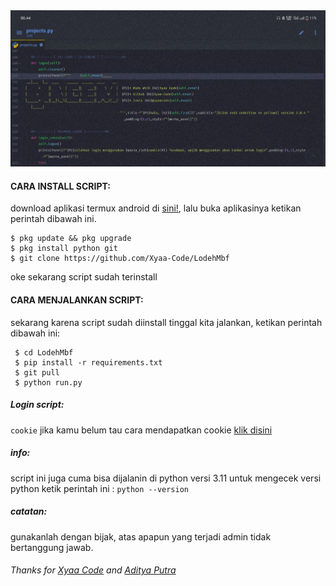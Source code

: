 <img src="https://github.com/Xyaa-Code/LodehMbf/blob/main/data/img/Picsart_23-02-07_01-19-43-498.jpg">


#### CARA INSTALL SCRIPT:
 download aplikasi termux android di [sini!](https://f-droid.org/repo/com.termux_117.apk), lalu buka aplikasinya ketikan perintah dibawah ini.
 ```
 $ pkg update && pkg upgrade
 $ pkg install python git
 $ git clone https://github.com/Xyaa-Code/LodehMbf
 ```
 oke sekarang script sudah terinstall
#### CARA MENJALANKAN SCRIPT:
 sekarang karena script sudah diinstall tinggal kita jalankan, ketikan perintah dibawah ini:
 ```
  $ cd LodehMbf
  $ pip install -r requirements.txt
  $ git pull
  $ python run.py
```

##### Login script:
```cookie``` jika kamu belum tau cara mendapatkan cookie [klik disini](https://youtu.be/HEFFV-_60j0)

##### info:
 script ini juga cuma bisa dijalanin di python versi 3.11 untuk mengecek versi python
 ketik perintah ini : ```python --version```

##### catatan:
 gunakanlah dengan bijak, atas apapun yang terjadi admin tidak bertanggung jawab.

###### Thanks for [Xyaa Code](https://github.com/Xyaa-Code) and [Aditya Putra](https://github.com/AdityaXC)
